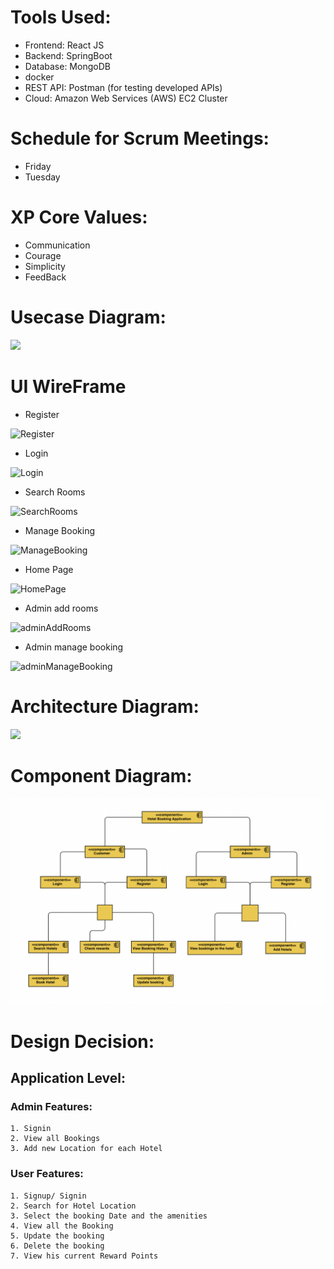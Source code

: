 # Tools Used:

 * Frontend: React JS
 * Backend: SpringBoot
 * Database: MongoDB
 * docker 
 * REST API: Postman (for testing developed APIs)
 * Cloud: Amazon Web Services (AWS) EC2 Cluster

# Schedule for Scrum Meetings:

 * Friday
 * Tuesday


# XP Core Values:

 * Communication
 * Courage
 * Simplicity
 * FeedBack

# Usecase Diagram:

![](Usecase_Diagram.png)

# UI WireFrame

* Register

![Register](/Wireframes/Signuppage.png)</br>

* Login

![Login](/Wireframes/LoginPage.png)</br>

* Search Rooms

![SearchRooms](/Wireframes/SearchHotels.png)</br>

* Manage Booking

![ManageBooking](/Wireframes/ManageBooking.png)</br>

* Home Page

![HomePage](/Wireframes/HomePage.png)</br>

* Admin add rooms

![adminAddRooms](/Wireframes/adminAddRooms.png)</br>

* Admin manage booking

![adminManageBooking](/Wireframes/adminManageBookin.png)<br>

# Architecture Diagram:

![](Architecture_Diagram.png)

# Component Diagram:

![](https://github.com/gopinathsjsu/team-project-incognito/blob/main/Component_Diagram.png)

# Design Decision:

## Application Level:

### Admin Features:

    1. Signin
    2. View all Bookings
    3. Add new Location for each Hotel

### User Features:

    1. Signup/ Signin
    2. Search for Hotel Location
    3. Select the booking Date and the amenities
    4. View all the Booking
    5. Update the booking
    6. Delete the booking
    7. View his current Reward Points



